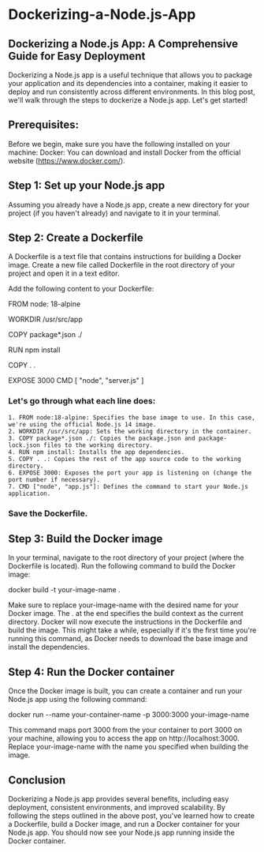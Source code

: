 # Dockerizing-a-Node.js-App

## Dockerizing a Node.js App: A Comprehensive Guide for Easy Deployment

Dockerizing a Node.js app is a useful technique that allows you to package your application and its dependencies into a container, making it easier to deploy and run consistently across different environments. 
In this blog post, we'll walk through the steps to dockerize a Node.js app. Let's get started!

## Prerequisites:
Before we begin, make sure you have the following installed on your machine:
Docker: You can download and install Docker from the official website (https://www.docker.com/).

## Step 1: Set up your Node.js app 
Assuming you already have a Node.js app, create a new directory for your project (if you haven't already) and navigate to it in your terminal.

## Step 2: Create a Dockerfile
A Dockerfile is a text file that contains instructions for building a Docker image. Create a new file called Dockerfile in the root directory of your project and open it in a text editor.

Add the following content to your Dockerfile:


FROM node: 18-alpine

WORKDIR /usr/src/app

COPY package*.json ./

RUN npm install

COPY . .

EXPOSE 3000
CMD [ "node", "server.js" ]


### Let's go through what each line does:


    1. FROM node:18-alpine: Specifies the base image to use. In this case, we're using the official Node.js 14 image.
    2. WORKDIR /usr/src/app: Sets the working directory in the container.
    3. COPY package*.json ./: Copies the package.json and package-lock.json files to the working directory.
    4. RUN npm install: Installs the app dependencies.
    5. COPY . .: Copies the rest of the app source code to the working directory.
    6. EXPOSE 3000: Exposes the port your app is listening on (change the port number if necessary).
    7. CMD ["node", "app.js"]: Defines the command to start your Node.js application.

### Save the Dockerfile.

## Step 3: Build the Docker image 

In your terminal, navigate to the root directory of your project (where the Dockerfile is located).
Run the following command to build the Docker image:

docker build -t your-image-name .

Make sure to replace your-image-name with the desired name for your Docker image. The . at the end specifies the build context as the current directory.
Docker will now execute the instructions in the Dockerfile and build the image. This might take a while, especially if it's the first time you're running this command, as Docker needs to download the base image and install the dependencies.

## Step 4: Run the Docker container 
Once the Docker image is built, you can create a container and run your Node.js app using the following command:

docker run --name your-container-name -p 3000:3000 your-image-name


This command maps port 3000 from the your container to port 3000 on your machine, allowing you to access the app on http://localhost:3000. Replace your-image-name with the name you specified when building the image.

## Conclusion 

Dockerizing a Node.js app provides several benefits, including easy deployment, consistent environments, and improved scalability. By following the steps outlined in the above post, you've learned how to create a Dockerfile, build a Docker image, and run a Docker container for your Node.js app.
You should now see your Node.js app running inside the Docker container.
